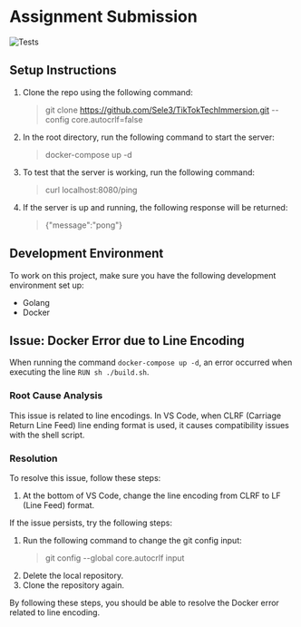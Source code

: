 # Assignment Submission

![Tests](https://github.com/TikTokTechImmersion/assignment_demo_2023/actions/workflows/test.yml/badge.svg)

## Setup Instructions
1. Clone the repo using the following command:
   > git clone https://github.com/Sele3/TikTokTechImmersion.git --config core.autocrlf=false

2. In the root directory, run the following command to start the server:
   > docker-compose up -d

3. To test that the server is working, run the following command:
   > curl localhost:8080/ping  
4. If the server is up and running, the following response will be returned:
   > {"message":"pong"}

## Development Environment
To work on this project, make sure you have the following development environment set up:

- Golang 
- Docker 

## Issue: Docker Error due to Line Encoding
When running the command `docker-compose up -d`, an error occurred when executing the line `RUN sh ./build.sh`.

### Root Cause Analysis
This issue is related to line encodings. In VS Code, when CLRF (Carriage Return Line Feed) line ending format is used, it causes compatibility issues with the shell script.

### Resolution
To resolve this issue, follow these steps:
1. At the bottom of VS Code, change the line encoding from CLRF to LF (Line Feed) format.

If the issue persists, try the following steps:
1. Run the following command to change the git config input:
   > git config --global core.autocrlf input
2. Delete the local repository.
3. Clone the repository again.

By following these steps, you should be able to resolve the Docker error related to line encoding.
